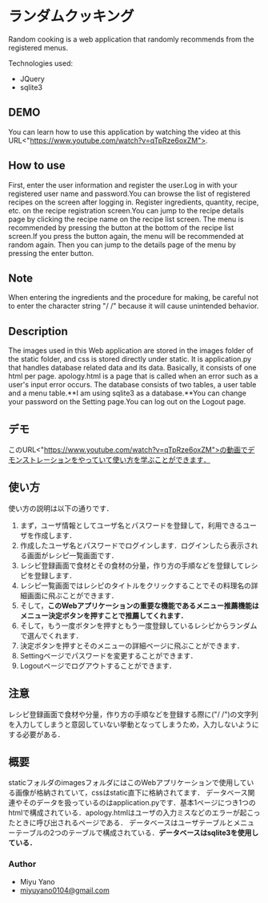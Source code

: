 # ランダムクッキング

Random cooking is a web application that randomly recommends from the registered menus.

Technologies used:
- JQuery
- sqlite3

## DEMO

You can learn how to use this application by watching the video at this URL<"https://www.youtube.com/watch?v=qTpRze6oxZM">.

## How to use

First, enter the user information and register the user.Log in with your registered user name and password.You can browse the list of registered recipes on the screen after logging in.
Register ingredients, quantity, recipe, etc. on the recipe registration screen.You can jump to the recipe details page by clicking the recipe name on the recipe list screen.
The menu is recommended by pressing the button at the bottom of the recipe list screen.If you press the button again, the menu will be recommended at random again.
Then you can jump to the details page of the menu by pressing the enter button.

## Note

When entering the ingredients and the procedure for making, be careful not to enter the character string "/  /" because it will cause unintended behavior.

## Description
The images used in this Web application are stored in the images folder of the static folder, and css is stored directly under static.
It is application.py that handles database related data and its data. Basically, it consists of one html per page. apology.html is a page that is called when an error such as a user's input error occurs.
The database consists of two tables, a user table and a menu table.**I am using sqlite3 as a database.**You can change your password on the Setting page.You can log out on the Logout page.


## デモ
このURL<"https://www.youtube.com/watch?v=qTpRze6oxZM">の動画でデモンストレーションをやっていて使い方を学ぶことができます．

## 使い方
使い方の説明は以下の通りです．
1. まず，ユーザ情報としてユーザ名とパスワードを登録して，利用できるユーザを作成します．
2. 作成したユーザ名とパスワードでログインします．ログインしたら表示される画面がレシピ一覧画面です．
3. レシピ登録画面で食材とその食材の分量，作り方の手順などを登録してレシピを登録します．
4. レシピ一覧画面ではレシピのタイトルをクリックすることでその料理名の詳細画面に飛ぶことができます．
5. そして，**このWebアプリケーションの重要な機能であるメニュー推薦機能はメニュー決定ボタンを押すことで推薦してくれます．**
6. そして，もう一度ボタンを押すともう一度登録しているレシピからランダムで選んでくれます．
7. 決定ボタンを押すとそのメニューの詳細ページに飛ぶことができます．
8. Settingページでパスワードを変更することができます．
9. Logoutページでログアウトすることができます．

## 注意
レシピ登録画面で食材や分量，作り方の手順などを登録する際に("/  /")の文字列を入力してしまうと意図していない挙動となってしまうため，入力しないようにする必要がある．

## 概要
staticフォルダのimagesフォルダにはこのWebアプリケーションで使用している画像が格納されていて，cssはstatic直下に格納されてます．
データベース関連やそのデータを扱っているのはapplication.pyです．基本1ページにつき1つのhtmlで構成されている．apology.htmlはユーザの入力ミスなどのエラーが起こったときに呼び出されるページである．
データベースはユーザテーブルとメニューテーブルの2つのテーブルで構成されている．**データベースはsqlite3を使用している．**

### Author

- Miyu Yano
- miyuyano0104@gmail.com



